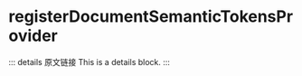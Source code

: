 # registerDocumentSemanticTokensProvider
        
::: details 原文链接
This is a details block.
:::
        